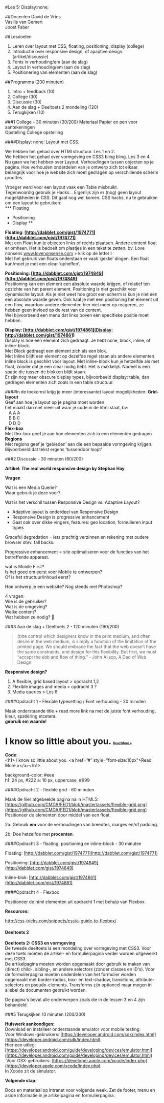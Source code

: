 #Les 5: Display:none;##DocentenDavid de Vries  
Vasilis van Gemert  
Joost Faber  ##Lesdoelen
1. Leren over layout met CSS, floating, positioning, display (college)2. Introductie over responsive design, of apaptive design (artikel/discussie)3. Fonts in verhouding/em (aan de slag)4. Layout in verhouding/em (aan de slag)5. Positionering van elementen (aan de slag)##Programma (200 minuten)1. Intro + feedback (10)2. College (30)3. Discussie (30)4. Aan de slag + Deeltoets 2 mondeling (120)5. Terugkijken (10) ###1 College - 30 minuten (30/200)
Materiaal Papier en pen voor aantekeningen  Opstelling College opstelling####Display: none: Layout met CSS.We hebben het gehad over HTMl structuur. Les 1 en 2.  We hebben het gehad over vormgeving en CSS3 bling bling. Les 3 en 4.  Nu gaan we het hebben over Layout. Verhoudingen tussen objecten op je pagina. Hoe verhouden onderdelen van je ontwerp zich tot elkaar. belangrijk voor hoe je website zich moet gedragen op verschillende scherm groottes.  Vroeger werd voor een layout vaak een Table misbruikt.  Tegenwoordig gebruik je Hacks... Eigenlijk zijn er (nog) geen layout mogelijkheden in CSS. Dit gaat nog wel komen. CSS hacks, nu te gebruiken om een layout te gebruiken:  *** Floating  * Positioning  * Display  ****Floating: [http://dabblet.com/gist/1974771](http://dabblet.com/gist/1974771)**  Met een Float kun je objecten links of rechts plaatsen. Andere content float er omheen. Het is bedoelt om plaatjes in een tekst te zetten. bv. Love nonsens www.lovenonsense.com > klik op de letter l  Met het gebruik van floats onderstaan er vaak ‘gekke’ dingen. Een float kun/moet je met een clear ‘opheffen’.  **Positioning: [http://dabblet.com/gist/1974849](http://dabblet.com/gist/1974849)**  Positioning kan een element een absolute waarde krijgen, of relatief ten opzichte van het parent element. Positioning is niet geschikt voor dynamische layout: Als je niet weet hoe groot een scherm is kun je niet een een absolute waarde geven. Ook haal je met een positioning het element uit een flow, waardoor andere elementen hier niet meer op reageren, ze hebben geen invloed op de rest van de content.  Wel bijvoorbeeld een menu dat links boven een specifieke positie moet hebben.  **Display: [http://dabblet.com/gist/1974861](Display: http://dabblet.com/gist/1974861)**  Display is hoe een element zich gedraagt. Je hebt none, block, inline, of inline-block.   Met Block gedraagt een element zich als een blok.  Met Inline blijft een element op dezelfde regel staan als andere elementen.  Inline block is geschikt voor layout. Met inline-block kun je hetzelfde als met float, zonder dat je een clear nodig hebt. Het is makkelijk. Nadeel is een spatie die tussen de blokken blijft staan.   Er zijn nog meer obscure display types, bijvoorbeeld display: table, dan gedragen elementen zich zoals in een table structuur.  ####In de toekomst krijg je meer (interessante) layout mogelijkheden:**Grid-layout**  	Geef aan hoe je layout op je pagina moet worden  	het maakt dan niet meer uit waar je code in de html staat, bv:  		&nbsp;&nbsp;&nbsp;A A A  		&nbsp;&nbsp;&nbsp;B B C  		&nbsp;&nbsp;&nbsp;D D D  **Flex-box**   	Met flex-box geef je aan hoe elementen zich in een elementen gedragen  **Regions**  	Met regions geef je ‘gebieden’ aan die een bepaalde vormgeving krijgen.    Bijvoorbeeld dat tekst ergens ‘tussendoor loopt’
###2 Discussie - 30 minuten (60/200)
**Artikel: The real world responsive design by Stephan Hay****Vragen**Wat is een Media Querie?  Waar gebruik je deze voor?  Wat is het verschil tussen Responsive Design vs. Adaptive Layout?  - Adaptive layout is onderdeel van Responsive Design  - Responsive Design is progressive enhancement  - Gaat ook over dikke vingers, features: geo location, formulieren input types  Graceful degredation = iets prachtig verzinnen en rekening met oudere browser dmv. fall backs.     Progressive enhancement = site optimaliseren voor de functies van het betreffende apparaat.  wat is  Mobile First?  Is het goed om eerst voor Mobile te ontwerpen?  Of is het structuur/inhoud eerst?  Hoe ontwerp je een website? Nog steeds met Photoshop?  4 vragen:  Wie is de gebruiker?  	Wat is de omgeving?  Welke content?  Wat hebben ze nodig?  ###3 Aan de slag + Deeltoets 2 - 120 minuten (190/200)
 
> (t)he control which designers know in the print medium, and often desire in the web medium, is simply a function of the limitation of the printed page. We should embrace the fact that the web doesn’t have the same constraints, and design for this flexibility. But first, we must “accept the ebb and flow of thing.” - John Allsop, A Dao of Web Design

**Responsive design?**  
1. A flexible, grid based layout > opdracht 1,2  2. Flexible images and media > opdracht 3 ?  3. Media queries > Les 6  
####Opdracht 1 - Flexible typesetting / Font verhouding - 20 minutenMaak onderstaande title + read more link na met de juiste font verhouding, kleur, spatiëring etcetera.  **gebruik em waarde!**<h1> I know so little about you. <a href=”#” style="font-size:10px">Read More &raquo;</a></h1>
**Code:**  \<h1\> I know so little about you. \<a href=”#” style="font-size:10px">Read More &raquo;\</a>\</h1>background-color: #eee  h1: 24 px, #222a: 10 px, uppercase, #999####Opdracht 2 - flexible grid - 60 minuten

Maak de hier afgebeelde pagina na in HTML5: [https://github.com/CMDA/FED1/blob/master/assets/flexible-grid.png](https://github.com/CMDA/FED1/blob/master/assets/flexible-grid.png)  Positioneer de elementen door middel van een float.  2a. Gebruik **em** voor de verhoudingen van breedtes, marges en/of padding. 
2b. Doe hetzelfde met **procenten**.
####Opdracht 3 - floating, positioning en inline-block - 30 minuten
Floating: [http://dabblet.com/gist/1974771](http://dabblet.com/gist/1974771)Positioning: [http://dabblet.com/gist/1974849](http://dabblet.com/gist/1974849)Inline-blok: [http://dabblet.com/gist/1974861](http://dabblet.com/gist/1974861)
####Opdracht 4 - Flexbox

Positioneer de html elementen uit opdracht 1 met behulp van Flexbox.

**Resources:**
 
http://css-tricks.com/snippets/css/a-guide-to-flexbox/



#### Deeltoets 2
**Deeltoets 2: CSS3 en vormgeving**  De tweede deeltoets is een mondeling over vormgeving met CSS3. Voor deze toets moeten de artikel- en formulierpagina verder worden uitgewerkt met CSS3.  De artikelpagina moeten worden opgemaakt door gebruik te maken van (direct) child-, sibling-, en andere selectors (zonder classes en ID's). Voor de formulierpagina moeten onderdelen van het formulier worden opgemaakt met border-radius, box- en text-shadow, transitions, attribute-selectors en pseudo-elements. Transforms zijn optioneel maar mogen in allebei de documenten gebruikt worden.De pagina's bevat alle onderwerpen zoals die in de lessen 3 en 4 zijn behandeld. ###5 Terugkijken 10 minuten (200/200)**Huiswerk aankondigen:**  Download en installeer onderstaande emulator voor mobile testing:  Voor Windows-gebruikers: [https://developer.android.com/sdk/index.html](https://developer.android.com/sdk/index.html)  Hier een uitleg: [https://developer.android.com/guide/developing/devices/emulator.html](https://developer.android.com/guide/developing/devices/emulator.html)   Voor OSX-gebruikers: [https://developer.apple.com/xcode/index.php](https://developer.apple.com/xcode/index.php)  In Xcode zit de simulator.**Volgende stap:** 
Docs en materiaal op intranet voor volgende week. Zet de footer, menu en aside informatie in je artikelpagina en formulierpagina.
